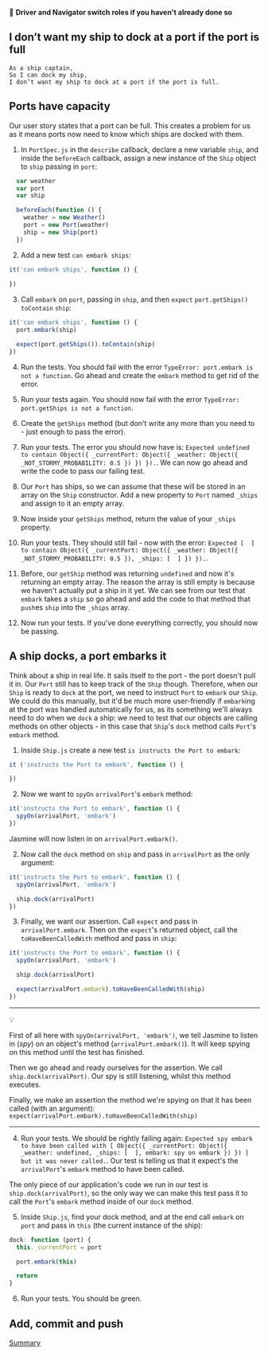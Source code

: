 :twisted_rightwards_arrows: **Driver and Navigator switch roles if you haven't already done so**

## I don’t want my ship to dock at a port if the port is full

```
As a ship captain,
So I can dock my ship,
I don’t want my ship to dock at a port if the port is full.
```

## Ports have capacity

Our user story states that a port can be full. This creates a problem for us as it means ports now need to know which ships are docked with them. 

1. In `PortSpec.js` in the `describe` callback, declare a new variable `ship`, and inside the `beforeEach` callback, assign a new instance of the `Ship` object to `ship` passing in `port`:

```js
  var weather
  var port
  var ship

  beforeEach(function () {
    weather = new Weather()
    port = new Port(weather)
    ship = new Ship(port)
  })
```

2. Add a new test `can embark ships`:

```js
it('can embark ships', function () {
  
})
```

3. Call `embark` on `port`, passing in `ship`, and then `expect` `port.getShips()` `toContain` `ship`:

```js
it('can embark ships', function () {
  port.embark(ship)

  expect(port.getShips()).toContain(ship)
})
```

4. Run the tests. You should fail with the error `TypeError: port.embark is not a function`. Go ahead and create the `embark` method to get rid of the error.

5. Run your tests again. You should now fail with the error `TypeError: port.getShips is not a function`.

5. Create the `getShips` method (but don't write any more than you need to - just enough to pass the error).

6. Run your tests. The error you should now have is: `Expected undefined to contain Object({ _currentPort: Object({ _weather: Object({ _NOT_STORMY_PROBABILITY: 0.5 }) }) }).`. We can now go ahead and write the code to pass our failing test.

7. Our `Port` has ships, so we can assume that these will be stored in an array on the `Ship` constructor. Add a new property to `Port` named `_ships` and assign to it an empty array.

8. Now inside your `getShips` method, return the value of your `_ships` property.

3. Run your tests. They should still fail - now with the error: `Expected [  ] to contain Object({ _currentPort: Object({ _weather: Object({ _NOT_STORMY_PROBABILITY: 0.5 }), _ships: [  ] }) }).`. 

4. Before, our `getShip` method was returning `undefined` and now it's returning an empty array. The reason the array is still empty is because we haven't actually put a ship in it yet. We can see from our test that `embark` takes a `ship` so go ahead and add the code to that method that `push`es `ship` into the `_ships` array.

5. Now run your tests. If you've done everything correctly, you should now be passing.

## A ship docks, a port embarks it

Think about a ship in real life. It sails itself to the port - the port doesn't pull it in. Our `Port` still has to keep track of the `Ship` though. Therefore, when our `Ship` is ready to `dock` at the port, we need to instruct `Port` to `embark` our `Ship`. We could do this manually, but it'd be much more user-friendly if `embark`ing at the port was  handled automatically for us, as its something we'll always need to do when we `dock` a ship: we need to test that our objects are calling methods on other objects - in this case that `Ship`'s `dock` method calls `Port`'s `embark` method.

1. Inside `Ship.js` create a new test `is instructs the Port to embark`:

```js 
it ('instructs the Port to embark', function () {

})
```

2. Now we want to `spyOn` `arrivalPort`'s `embark` method: 

```js
it('instructs the Port to embark', function () {
  spyOn(arrivalPort, 'embark')
})
```

Jasmine will now listen in on `arrivalPort.embark()`.

2. Now call the `dock` method on `ship` and pass in `arrivalPort` as the only argument:

```js 
it('instructs the Port to embark', function () {
  spyOn(arrivalPort, 'embark')

  ship.dock(arrivalPort)
})
```

3. Finally, we want our assertion. Call `expect` and pass in `arrivalPort.embark`. Then on the `expect`'s returned object, call the `toHaveBeenCalledWith` method and pass in `ship`:

```js 
it('instructs the Port to embark', function () {
  spyOn(arrivalPort, 'embark')

  ship.dock(arrivalPort)

  expect(arrivalPort.embark).toHaveBeenCalledWith(ship)
})
```

***
:bulb:

First of all here with `spyOn(arrivalPort, 'embark')`, we tell Jasmine to listen in (*spy*) on an object's method (`arrivalPort.embark()`). It will keep spying on this method until the test has finished.

Then we go ahead and ready ourselves for the assertion. We call `ship.dock(arrivalPort)`. Our spy is still listening, whilst this method executes.

Finally, we make an assertion the method we're spying on that it has been called (with an argument): `expect(arrivalPort.embark).toHaveBeenCalledWith(ship)`
***

4. Run your tests. We should be rightly failing again: `Expected spy embark to have been called with [ Object({ _currentPort: Object({ _weather: undefined, _ships: [  ], embark: spy on embark }) }) ] but it was never called.`. Our test is telling us that it expect's the `arrivalPort`'s `embark` method to have been called. 

The only piece of our application's code we run in our test is `ship.dock(arrivalPort)`, so the only way we can make this test pass it to call the `Port`'s `embark` method inside of our `dock` method.

5. Inside `Ship.js`, find your dock method, and at the end call `embark` on `port` and pass in `this` (the current instance of the ship):

```js
dock: function (port) {
  this._currentPort = port

  port.embark(this)

  return
}
```

6. Run your tests. You should be green.

## Add, commit and push

[Summary](lesson1_summary.md)